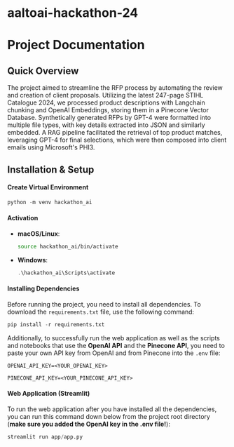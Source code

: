 # aaltoai-hackathon-24
# Project Documentation

## Quick Overview
The project aimed to streamline the RFP process by automating the review and creation of client proposals. 
Utilizing the latest 247-page STIHL Catalogue 2024, we processed product descriptions with Langchain chunking and OpenAI Embeddings, storing them in a Pinecone Vector Database. 
Synthetically generated RFPs by GPT-4 were formatted into multiple file types, with key details extracted into JSON and similarly embedded. 
A RAG pipeline facilitated the retrieval of top product matches, leveraging GPT-4 for final selections, which were then composed into client emails using Microsoft's PHI3.

## Installation & Setup

#### Create Virtual Environment

  ```python
  python -m venv hackathon_ai
  ```

#### Activation

- **macOS/Linux**:

  ```bash
  source hackathon_ai/bin/activate
  ```
- **Windows**:

  ```powershell
  .\hackathon_ai\Scripts\activate
  ```

#### Installing Dependencies

Before running the project, you need to install all dependencies. To download the `requirements.txt` file, use the following command:

  ```python
  pip install -r requirements.txt
  ```

Additionally, to successfully run the web application as well as the scripts and notebooks that use the **OpenAI API** and the **Pinecone API**, you need to paste your own API key from OpenAI and from Pinecone into the `.env` file:

`OPENAI_API_KEY=<YOUR_OPENAI_KEY>`

`PINECONE_API_KEY=<YOUR_PINECONE_API_KEY>`

#### Web Application (Streamlit)

To run the web application after you have installed all the dependencies, you can run this command down below from the project root directory (**make sure you added the OpenAI key in the .env file!**):

  ```python
  streamlit run app/app.py 
  ```
